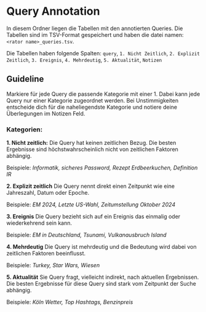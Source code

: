 # Query Annotation

In diesem Ordner liegen die Tabellen mit den annotierten Queries. Die Tabellen sind im TSV-Format gespeichert und haben die datei namen: `<rator name>_queries.tsv`. 

Die Tabellen haben folgende Spalten: `query`, `1. Nicht Zeitlich`, `2. Explizit Zeitlich`, `3. Ereignis`, `4. Mehrdeutig`, `5. Aktualität`, `Notizen`

## Guideline
Markiere für jede Query die passende Kategorie mit einer 1. Dabei kann jede Query nur einer Kategorie zugeordnet werden. Bei Unstimmigkeiten entscheide dich für die naheliegendste Kategorie und notiere deine Überlegungen im Notizen Feld. 

### Kategorien:
**1. Nicht zeitlich:**
Die Query hat keinen zeitlichen Bezug. Die besten Ergebnisse sind höchstwahrscheinlich nicht von zeitlichen Faktoren abhängig.

Beispiele: *Informatik, sicheres Password, Rezept Erdbeerkuchen, Definition IR*


**2. Explizit zeitlich**
Die Query nennt direkt einen Zeitpunkt wie eine Jahreszahl, Datum oder Epoche. 

Beispiele: *EM 2024, Letzte US-Wahl, Zeitumstellung Oktober 2024*


**3. Ereignis**
Die Query bezieht sich auf ein Ereignis das einmalig oder wiederkehrend sein kann. 

Beispiele: *EM in Deutschland, Tsunami, Vulkanausbruch Island*


**4. Mehrdeutig**
Die Query ist mehrdeutig und die Bedeutung wird dabei von zeitlichen Faktoren beeinflusst.

Beispiele: *Turkey, Star Wars, Wiesen*


**5. Aktualität**
Sie Query fragt, vielleicht indirekt, nach aktuellen Ergebnissen. Die besten Ergebnisse für diese Query sind stark vom Zeitpunkt der Suche abhängig.

Beispiele: *Köln Wetter, Top Hashtags, Benzinpreis*
